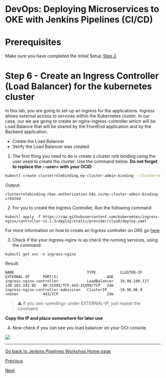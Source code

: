 # DevOps: Deploying Microservices to OKE with Jenkins Pipelines (CI/CD) #

# Prerequisites
Make sure you have completed the Initail Setup  [Step 2](jenkins.pipelines.OKE2.md).

# Step 6 - Create an Ingress Controller (Load Balancer) for the kubernetes cluster #
In this lab, you are going to set up an Ingress for the applications. Ingress allows external access to services within the Kubernetes cluster. In our case, our we are going to create an nginx-ingress-controller which will be Load Balance that will be shared by the FrontEnd application and by the Backend application.

+ Create the Load Balancer
+ Verify the Load Balancer was created

1. The first thing you need to do is create a cluster role binding using the user used to create the cluster. Use the command below. **Do not forget to replace the --user= with your OCID**

```sh
kubectl create clusterrolebinding my-cluster-admin-binding --clusterrole=cluster-admin --user=ocid1.user.oc1..xxxxx
```
Output:
```
clusterrolebinding.rbac.authorization.k8s.io/my-cluster-admin-binding created
```

2. For you to create the Ingress Controller, Run the following command

```
kubectl apply -f https://raw.githubusercontent.com/kubernetes/ingress-nginx/controller-v1.1.3/deploy/static/provider/cloud/deploy.yaml

```

For more information on how to create an Ingress controller on OKE go [here](https://docs.cloud.oracle.com/en-us/iaas/Content/ContEng/Tasks/contengsettingupingresscontroller.htm) 

3. Check if the your ingress-nginx is up check the running services, using the command:

```
kubectl get svc -n ingress-nginx
```

Result:

```
NAME                                 TYPE           CLUSTER-IP      EXTERNAL-IP      PORT(S)                      AGE
ingress-nginx-controller             LoadBalancer   10.96.180.127   130.162.243.82   80:31593/TCP,443:31499/TCP   24m
ingress-nginx-controller-admission   ClusterIP      10.96.86.9      <none>           443/TCP                      24m
```

>:warning: if you see &lt;pending&gt; under EXTERNAL-IP, just repeat the command

**Copy the IP and place somewhere for later use**

4. Now check if you can see you load balancer on your OCI console.

![](./images/kube-ingress-2.png)

---
[Go back to Jenkins Pipelines Workshop Home page](README.md)

[Previous](jenkins.pipelines.OKE5.md)

[Next](jenkins.pipelines.OKE7.md)
